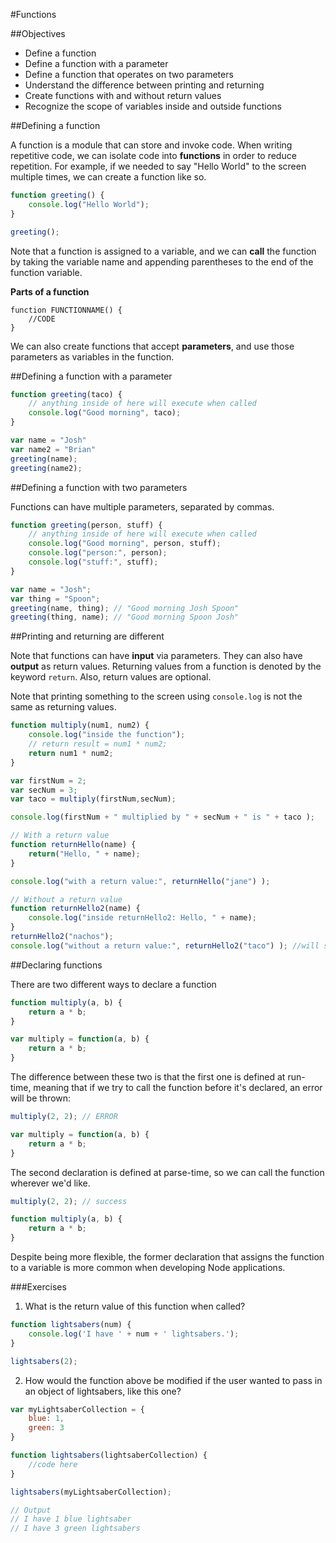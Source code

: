 #Functions

##Objectives
* Define a function
* Define a function with a parameter
* Define a function that operates on two parameters
* Understand the difference between printing and returning
* Create functions with and without return values
* Recognize the scope of variables inside and outside functions

##Defining a function

A function is a module that can store and invoke code. When writing repetitive
code, we can isolate code into **functions** in order to reduce repetition. For
example, if we needed to say "Hello World" to the screen multiple times, we can
create a function like so.

```js
function greeting() {
	console.log("Hello World");
}

greeting();
```

Note that a function is assigned to a variable, and we can **call** the function by taking the variable name and appending parentheses to the end of the function variable.

**Parts of a function**

```
function FUNCTIONNAME() {
	//CODE
}
```

We can also create functions that accept **parameters**, and use those parameters as variables in the function.

##Defining a function with a parameter
```js
function greeting(taco) {
	// anything inside of here will execute when called
	console.log("Good morning", taco);
}

var name = "Josh"
var name2 = "Brian"
greeting(name);
greeting(name2);
```

##Defining a function with two parameters

Functions can have multiple parameters, separated by commas.

```js
function greeting(person, stuff) {
	// anything inside of here will execute when called
	console.log("Good morning", person, stuff);
	console.log("person:", person);
	console.log("stuff:", stuff);
}

var name = "Josh";
var thing = "Spoon";
greeting(name, thing); // "Good morning Josh Spoon"
greeting(thing, name); // "Good morning Spoon Josh"
```

##Printing and returning are different

Note that functions can have **input** via parameters. They can also have **output** as return values. Returning values from a function is denoted by the keyword `return`. Also, return values are optional.

Note that printing something to the screen using `console.log` is not the same as returning values.

```js
function multiply(num1, num2) {
	console.log("inside the function");
	// return result = num1 * num2;
	return num1 * num2;
}

var firstNum = 2;
var secNum = 3;
var taco = multiply(firstNum,secNum);

console.log(firstNum + " multiplied by " + secNum + " is " + taco );
```

```js
// With a return value
function returnHello(name) {
	return("Hello, " + name);
}

console.log("with a return value:", returnHello("jane") );

// Without a return value
function returnHello2(name) {
	console.log("inside returnHello2: Hello, " + name);
}
returnHello2("nachos");
console.log("without a return value:", returnHello2("taco") ); //will show as undefined
```

##Declaring functions

There are two different ways to declare a function
```js
function multiply(a, b) {
	return a * b;
}

var multiply = function(a, b) {
	return a * b;
}
```

The difference between these two is that the first one is defined at run-time, meaning that if we try to call the function before it's declared, an error will be thrown:
```js
multiply(2, 2); // ERROR

var multiply = function(a, b) {
    return a * b;
}
```

The second declaration is defined at parse-time, so we can call the function wherever we'd like.
```js
multiply(2, 2); // success

function multiply(a, b) {
	return a * b;
}
```

Despite being more flexible, the former declaration that assigns the function to a variable is more common when developing Node applications.

###Exercises

1. What is the return value of this function when called?

```js
function lightsabers(num) {
	console.log('I have ' + num + ' lightsabers.');
}

lightsabers(2);
```

2. How would the function above be modified if the user wanted to pass in an object of lightsabers, like this one?

```js
var myLightsaberCollection = {
	blue: 1,
	green: 3
}

function lightsabers(lightsaberCollection) {
	//code here
}

lightsabers(myLightsaberCollection);

// Output
// I have 1 blue lightsaber
// I have 3 green lightsabers
```
